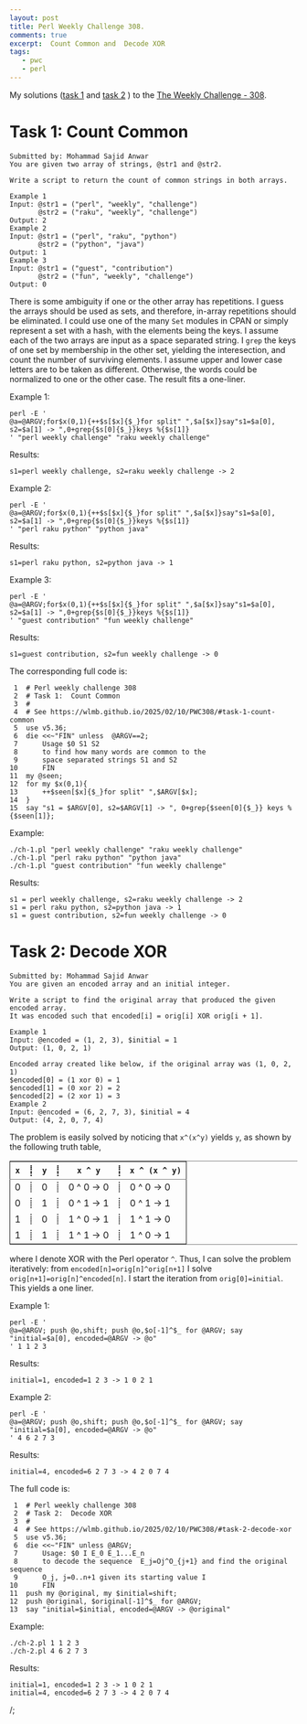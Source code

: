 ```yaml
---
layout: post
title: Perl Weekly Challenge 308.
comments: true
excerpt:  Count Common and  Decode XOR
tags:
   - pwc
   - perl
---
```


My solutions
([task 1](https://github.com/wlmb/perlweeklychallenge-club/blob/master/challenge-308/wlmb/perl/ch-1.pl)
and
[task 2](https://github.com/wlmb/perlweeklychallenge-club/blob/master/challenge-308/wlmb/perl/ch-2.pl)
)
to the  [The Weekly Challenge - 308](https://theweeklychallenge.org/blog/perl-weekly-challenge-308).


# Task 1: Count Common

    Submitted by: Mohammad Sajid Anwar
    You are given two array of strings, @str1 and @str2.
    
    Write a script to return the count of common strings in both arrays.
    
    Example 1
    Input: @str1 = ("perl", "weekly", "challenge")
           @str2 = ("raku", "weekly", "challenge")
    Output: 2
    Example 2
    Input: @str1 = ("perl", "raku", "python")
           @str2 = ("python", "java")
    Output: 1
    Example 3
    Input: @str1 = ("guest", "contribution")
           @str2 = ("fun", "weekly", "challenge")
    Output: 0

There is some ambiguity if one or the other array has repetitions. I
guess the arrays should be used as sets, and therefore, in-array
repetitions should be eliminated. I could use one of the many `Set`
modules in CPAN or simply represent a set with a hash, with the
elements being the keys. I assume each of the two arrays are input as
a space separated string. I `grep` the keys of one set by membership
in the other set, yielding the interesection, and count the number of
surviving elements. I assume upper and lower case letters are to be
taken as different. Otherwise, the words could be normalized to one or
the other case. The result fits a one-liner.

Example 1:

    perl -E '
    @a=@ARGV;for$x(0,1){++$s[$x]{$_}for split" ",$a[$x]}say"s1=$a[0], s2=$a[1] -> ",0+grep{$s[0]{$_}}keys %{$s[1]}
    ' "perl weekly challenge" "raku weekly challenge"

Results:

    s1=perl weekly challenge, s2=raku weekly challenge -> 2

Example 2:

    perl -E '
    @a=@ARGV;for$x(0,1){++$s[$x]{$_}for split" ",$a[$x]}say"s1=$a[0], s2=$a[1] -> ",0+grep{$s[0]{$_}}keys %{$s[1]}
    ' "perl raku python" "python java"

Results:

    s1=perl raku python, s2=python java -> 1

Example 3:

    perl -E '
    @a=@ARGV;for$x(0,1){++$s[$x]{$_}for split" ",$a[$x]}say"s1=$a[0], s2=$a[1] -> ",0+grep{$s[0]{$_}}keys %{$s[1]}
    ' "guest contribution" "fun weekly challenge"

Results:

    s1=guest contribution, s2=fun weekly challenge -> 0

The corresponding full code is:

     1  # Perl weekly challenge 308
     2  # Task 1:  Count Common
     3  #
     4  # See https://wlmb.github.io/2025/02/10/PWC308/#task-1-count-common
     5  use v5.36;
     6  die <<~"FIN" unless  @ARGV==2;
     7      Usage $0 S1 S2
     8      to find how many words are common to the
     9      space separated strings S1 and S2
    10      FIN
    11  my @seen;
    12  for my $x(0,1){
    13      ++$seen[$x]{$_}for split" ",$ARGV[$x];
    14  }
    15  say "s1 = $ARGV[0], s2=$ARGV[1] -> ", 0+grep{$seen[0]{$_}} keys %{$seen[1]};

Example:

    ./ch-1.pl "perl weekly challenge" "raku weekly challenge"
    ./ch-1.pl "perl raku python" "python java"
    ./ch-1.pl "guest contribution" "fun weekly challenge"

Results:

    s1 = perl weekly challenge, s2=raku weekly challenge -> 2
    s1 = perl raku python, s2=python java -> 1
    s1 = guest contribution, s2=fun weekly challenge -> 0


# Task 2: Decode XOR

    Submitted by: Mohammad Sajid Anwar
    You are given an encoded array and an initial integer.
    
    Write a script to find the original array that produced the given encoded array.
    It was encoded such that encoded[i] = orig[i] XOR orig[i + 1].
    
    Example 1
    Input: @encoded = (1, 2, 3), $initial = 1
    Output: (1, 0, 2, 1)
    
    Encoded array created like below, if the original array was (1, 0, 2, 1)
    $encoded[0] = (1 xor 0) = 1
    $encoded[1] = (0 xor 2) = 2
    $encoded[2] = (2 xor 1) = 3
    Example 2
    Input: @encoded = (6, 2, 7, 3), $initial = 4
    Output: (4, 2, 0, 7, 4)

The problem is easily solved by noticing that `x^(x^y)` yields
`y`, as shown by the following truth table,

<table border="2" cellspacing="0" cellpadding="6" rules="groups" frame="hsides">


<colgroup>
<col  class="org-right" />

<col  class="org-left" />

<col  class="org-right" />

<col  class="org-left" />

<col  class="org-left" />

<col  class="org-left" />

<col  class="org-left" />
</colgroup>
<thead>
<tr>
<th scope="col" class="org-right"><code>x</code></th>
<th scope="col" class="org-left">⸽</th>
<th scope="col" class="org-right"><code>y</code></th>
<th scope="col" class="org-left">⸽</th>
<th scope="col" class="org-left"><code>x ^ y</code></th>
<th scope="col" class="org-left">⸽</th>
<th scope="col" class="org-left"><code>x ^ (x ^ y)</code></th>
</tr>
</thead>

<tbody>
<tr>
<td class="org-right">0</td>
<td class="org-left">⸽</td>
<td class="org-right">0</td>
<td class="org-left">⸽</td>
<td class="org-left">0 ^ 0 → 0</td>
<td class="org-left">⸽</td>
<td class="org-left">0 ^ 0 → 0</td>
</tr>


<tr>
<td class="org-right">0</td>
<td class="org-left">⸽</td>
<td class="org-right">1</td>
<td class="org-left">⸽</td>
<td class="org-left">0 ^ 1 → 1</td>
<td class="org-left">⸽</td>
<td class="org-left">0 ^ 1 → 1</td>
</tr>


<tr>
<td class="org-right">1</td>
<td class="org-left">⸽</td>
<td class="org-right">0</td>
<td class="org-left">⸽</td>
<td class="org-left">1 ^ 0 → 1</td>
<td class="org-left">⸽</td>
<td class="org-left">1 ^ 1 → 0</td>
</tr>


<tr>
<td class="org-right">1</td>
<td class="org-left">⸽</td>
<td class="org-right">1</td>
<td class="org-left">⸽</td>
<td class="org-left">1 ^ 1 → 0</td>
<td class="org-left">⸽</td>
<td class="org-left">1 ^ 0 → 1</td>
</tr>
</tbody>
</table>

 where I denote XOR with the Perl operator `^`.
Thus, I can solve the problem iteratively: from
`encoded[n]=orig[n]^orig[n+1]` I solve
`orig[n+1]=orig[n]^encoded[n]`. I start the iteration from
`orig[0]=initial`. This yields a one liner.

Example 1:

    perl -E '
    @a=@ARGV; push @o,shift; push @o,$o[-1]^$_ for @ARGV; say "initial=$a[0], encoded=@ARGV -> @o"
    ' 1 1 2 3

Results:

    initial=1, encoded=1 2 3 -> 1 0 2 1

Example 2:

    perl -E '
    @a=@ARGV; push @o,shift; push @o,$o[-1]^$_ for @ARGV; say "initial=$a[0], encoded=@ARGV -> @o"
    ' 4 6 2 7 3

Results:

    initial=4, encoded=6 2 7 3 -> 4 2 0 7 4

The full code is:

     1  # Perl weekly challenge 308
     2  # Task 2:  Decode XOR
     3  #
     4  # See https://wlmb.github.io/2025/02/10/PWC308/#task-2-decode-xor
     5  use v5.36;
     6  die <<~"FIN" unless @ARGV;
     7      Usage: $0 I E_0 E_1...E_n
     8      to decode the sequence  E_j=Oj^O_{j+1} and find the original sequence
     9      O_j, j=0..n+1 given its starting value I
    10      FIN
    11  push my @original, my $initial=shift;
    12  push @original, $original[-1]^$_ for @ARGV;
    13  say "initial=$initial, encoded=@ARGV -> @original"

Example:

    ./ch-2.pl 1 1 2 3
    ./ch-2.pl 4 6 2 7 3

Results:

    initial=1, encoded=1 2 3 -> 1 0 2 1
    initial=4, encoded=6 2 7 3 -> 4 2 0 7 4

/;

